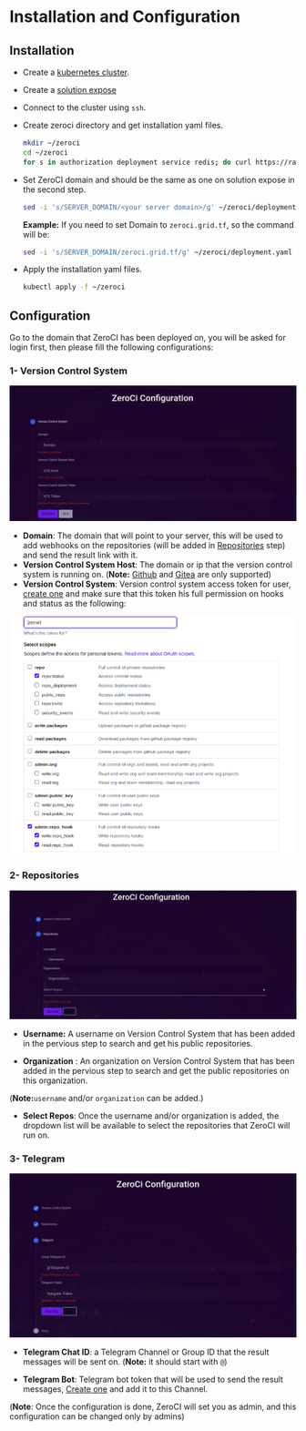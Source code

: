 # Installation and Configuration

## Installation

- Create a [kubernetes cluster](https://sdk2.threefold.io/#/solution_kubernetes?id=kubernetes-cluster-deployment).
- Create a [solution expose](https://sdk2.threefold.io/#/solution_expose)
- Connect to the cluster using `ssh`.
- Create zeroci directory and get installation yaml files.

  ```bash
  mkdir ~/zeroci
  cd ~/zeroci
  for s in authorization deployment service redis; do curl https://raw.githubusercontent.com/threefoldtech/zeroCI/development/install/zeroci/$s.yaml --output $s.yaml; done
  ```
- Set ZeroCI domain and should be the same as one on solution expose in the second step.

  ```bash
  sed -i 's/SERVER_DOMAIN/<your server domain>/g' ~/zeroci/deployment.yaml
  ```

  **Example:**
    If you need to set Domain to `zeroci.grid.tf`, so the command will be:

  ```bash
  sed -i 's/SERVER_DOMAIN/zeroci.grid.tf/g' ~/zeroci/deployment.yaml
  ```

- Apply the installation yaml files.

  ```bash
  kubectl apply -f ~/zeroci
  ```

## Configuration

Go to the domain that ZeroCI has been deployed on, you will be asked for login first, then please fill the following configurations:

### 1- Version Control System

![vcs](../docs/Images/vcs.png)

- **Domain**:  The domain that will point to your server, this will be used to add webhooks on the repositories (will be added in [Repositories](#2--repositories) step) and send the result link with it.
- **Version Control System Host**: The domain or ip that the version control system is running on.
(**Note:** [Github](https://github.com) and [Gitea](https://gitea.io/en-us/) are only supported)
- **Version Control System**: Version control system access token for user, [create one](https://help.github.com/en/github/authenticating-to-github/creating-a-personal-access-token) and make sure that this token his full permission on hooks and status as the following:

![vcs token](../docs/Images/vcs_token.png)
  
### 2- Repositories

![repos](../docs/Images/repos_config.png)

- **Username:** A username on Version Control System that has been added in the pervious step to search and get his public repositories.

- **Organization** : An organization on Version Control System that has been added in the pervious step to search and get the public repositories on this organization.

(**Note:**`username` and/or `organization` can be added.)

- **Select Repos**: Once the username and/or organization is added, the dropdown list will be available to select the repositories that ZeroCI will run on.

### 3- Telegram

![telegram config](../docs/Images/telegram_config.png)

- **Telegram Chat ID**: a Telegram Channel or Group ID that the result messages will be sent on. (**Note:** it should start with `@`)

- **Telegram Bot**: Telegram bot token that will be used to send the result messages, [Create one](https://core.telegram.org/bots#3-how-do-i-create-a-bot) and add it to this Channel.

(**Note**: Once the configuration is done, ZeroCI will set you as admin, and this configuration can be changed only by admins)
